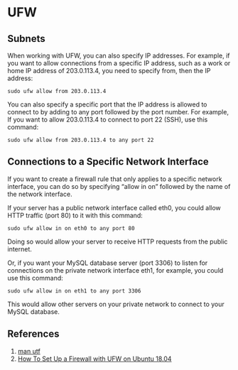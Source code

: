 # UFW

## Subnets

When working with UFW, you can also specify IP addresses. For example, if you want to allow connections from a specific IP address, such as a work or home IP address of 203.0.113.4, you need to specify from, then the IP address:

```
sudo ufw allow from 203.0.113.4
```

You can also specify a specific port that the IP address is allowed to connect to by adding to any port followed by the port number. For example, If you want to allow 203.0.113.4 to connect to port 22 (SSH), use this command:

```
sudo ufw allow from 203.0.113.4 to any port 22
```

## Connections to a Specific Network Interface

If you want to create a firewall rule that only applies to a specific network interface, you can do so by specifying “allow in on” followed by the name of the network interface.

If your server has a public network interface called eth0, you could allow HTTP traffic (port 80) to it with this command:

```
sudo ufw allow in on eth0 to any port 80
```

Doing so would allow your server to receive HTTP requests from the public internet.

Or, if you want your MySQL database server (port 3306) to listen for connections on the private network interface eth1, for example, you could use this command:

```
sudo ufw allow in on eth1 to any port 3306
```

This would allow other servers on your private network to connect to your MySQL database.

## References

1. [man utf](http://manpages.ubuntu.com/manpages/bionic/man8/ufw.8.html)
1. [How To Set Up a Firewall with UFW on Ubuntu 18.04](https://www.digitalocean.com/community/tutorials/how-to-set-up-a-firewall-with-ufw-on-ubuntu-18-04)
